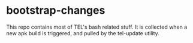 # bootstrap-changes
This repo contains most of TEL's bash related stuff. It is collected when a new apk build is triggered, and pulled by the tel-update utility.
